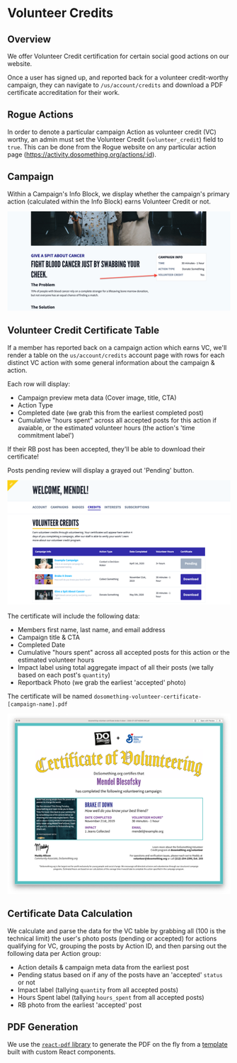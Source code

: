 # Volunteer Credits

## Overview

We offer Volunteer Credit certification for certain social good actions on our website.

Once a user has signed up, and reported back for a volunteer credit-worthy campaign, they can navigate to `/us/account/credits` and download a PDF certificate accreditation for their work.

## Rogue Actions

In order to denote a particular campaign Action as volunteer credit (VC) worthy, an admin must set the Volunteer Credit (`volunteer_credit`) field to `true`. This can be done from the Rogue website on any particular action page (https://activity.dosomething.org/actions/:id).

## Campaign

Within a Campaign's Info Block, we display whether the campaign's primary action (calculated within the Info Block) earns Volunteer Credit or not.

![Volunteer Credit Status Campaign Info Block](../../.gitbook/assets/vc-campaign-info-block.jpg)

## Volunteer Credit Certificate Table

If a member has reported back on a campaign action which earns VC, we'll render a table on the `us/account/credits` account page with rows for each distinct VC action with some general information about the campaign & action.

Each row will display:

-   Campaign preview meta data (Cover image, title, CTA)
-   Action Type
-   Completed date (we grab this from the earliest completed post)
-   Cumulative "hours spent" across all accepted posts for this action if avaiable, or the estimated volunteer hours (the action's 'time commitment label')

If their RB post has been accepted, they'll be able to download their certificate!

Posts pending review will display a grayed out 'Pending' button.

![Volunteer Credits Table](../../.gitbook/assets/volunteer-credits-table.png)

The certificate will include the following data:

-   Members first name, last name, and email address
-   Campaign title & CTA
-   Completed Date
-   Cumulative "hours spent" across all accepted posts for this action or the estimated volunteer hours
-   Impact label using total aggregate impact of all their posts (we tally based on each post's `quantity`)
-   Reportback Photo (we grab the earliest 'accepted' photo)

The certificate will be named `dosomething-volunteer-certificate-[campaign-name].pdf`

![Volunteer Credit Certificate](../../.gitbook/assets/volunteer-credit-certificate.png)

## Certificate Data Calculation

We calculate and parse the data for the VC table by grabbing all (100 is the technical limit) the user's photo posts (pending or accepted) for actions qualifying for VC, grouping the posts by Action ID, and then parsing out the following data per Action group:

-   Action details & campaign meta data from the earliest post
-   Pending status based on if any of the posts have an 'accepted' `status` or not
-   Impact label (tallying `quantity` from all accepted posts)
-   Hours Spent label (tallying `hours_spent` from all accepted posts)
-   RB photo from the earliest 'accepted' post

## PDF Generation

We use the [`react-pdf` library](https://react-pdf.org/) to generate the PDF on the fly from a [template](https://git.io/JfcpG) built with custom React components.

